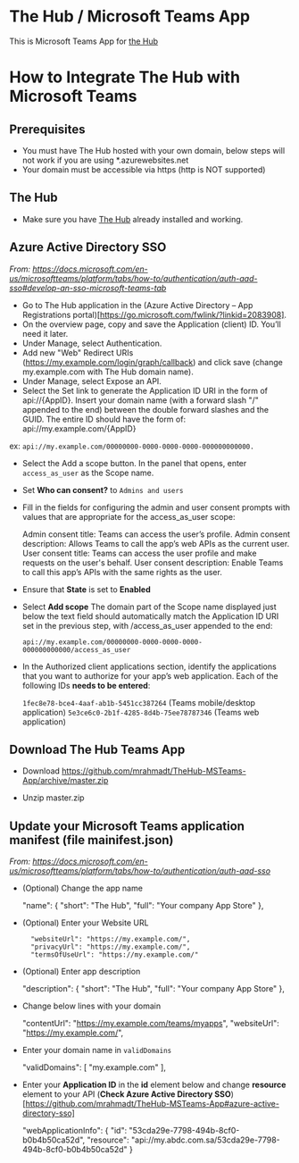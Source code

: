 # The Hub / Microsoft Teams App

This is Microsoft Teams App for [the Hub](https://github.com/mrahmadt/The-Hub)


# How to Integrate The Hub with Microsoft Teams

## Prerequisites

- You must have The Hub hosted with your own domain, below steps will not work if you are using *.azurewebsites.net
- Your domain must be accessible via https (http is NOT supported)
 

## The Hub

- Make sure you have [The Hub](https://github.com/mrahmadt/The-Hub) already installed and working.


## Azure Active Directory SSO

*From: https://docs.microsoft.com/en-us/microsoftteams/platform/tabs/how-to/authentication/auth-aad-sso#develop-an-sso-microsoft-teams-tab*

- Go to The Hub application in the (Azure Active Directory – App Registrations portal)[https://go.microsoft.com/fwlink/?linkid=2083908].
- On the overview page, copy and save the Application (client) ID. You’ll need it later.
- Under Manage, select Authentication.
- Add new "Web" Redirect URIs (https://my.example.com/login/graph/callback) and click save (change my.example.com with The Hub domain name).
- Under Manage, select Expose an API.
- Select the Set link to generate the Application ID URI in the form of api://{AppID}. Insert your domain name (with a forward slash "/" appended to the end) between the double forward slashes and the GUID. The entire ID should have the form of: api://my.example.com/{AppID} 

ex: `api://my.example.com/00000000-0000-0000-0000-000000000000.`

- Select the Add a scope button. In the panel that opens, enter `access_as_user` as the Scope name.
- Set **Who can consent?** to `Admins and users`
- Fill in the fields for configuring the admin and user consent prompts with values that are appropriate for the access_as_user scope:

    Admin consent title: Teams can access the user’s profile.
    Admin consent description: Allows Teams to call the app’s web APIs as the current user.
    User consent title: Teams can access the user profile and make requests on the user's behalf.
    User consent description: Enable Teams to call this app’s APIs with the same rights as the user.

- Ensure that **State** is set to **Enabled**
- Select **Add scope**
    The domain part of the Scope name displayed just below the text field should automatically match the Application ID URI set in the previous step, with /access_as_user appended to the end:
    
    `api://my.example.com/00000000-0000-0000-0000-000000000000/access_as_user`

- In the Authorized client applications section, identify the applications that you want to authorize for your app’s web application. Each of the following IDs **needs to be entered**:

    `1fec8e78-bce4-4aaf-ab1b-5451cc387264` (Teams mobile/desktop application)
    `5e3ce6c0-2b1f-4285-8d4b-75ee78787346` (Teams web application)


## Download The Hub Teams App

- Download https://github.com/mrahmadt/TheHub-MSTeams-App/archive/master.zip

- Unzip master.zip 


## Update your Microsoft Teams application manifest (file mainifest.json)

*From: https://docs.microsoft.com/en-us/microsoftteams/platform/tabs/how-to/authentication/auth-aad-sso*


- (Optional) Change the app name 


    "name": {
        "short": "The Hub",
        "full": "Your company App Store"
    },


- (Optional) Enter your Website URL

        "websiteUrl": "https://my.example.com/",
        "privacyUrl": "https://my.example.com/",
        "termsOfUseUrl": "https://my.example.com/"

- (Optional) Enter app description

    "description": {
        "short": "The Hub",
        "full": "Your company App Store"
    },


- Change below lines with your domain

    "contentUrl": "https://my.example.com/teams/myapps",
    "websiteUrl": "https://my.example.com/",

- Enter your domain name in `validDomains`

    "validDomains": [
        "my.example.com"
    ],

- Enter your **Application ID** in the **id** element below and change **resource** element to your API (**Check Azure Active Directory SSO**)[https://github.com/mrahmadt/TheHub-MSTeams-App#azure-active-directory-sso]

    "webApplicationInfo": {
        "id": "53cda29e-7798-494b-8cf0-b0b4b50ca52d",
        "resource": "api://my.abdc.com.sa/53cda29e-7798-494b-8cf0-b0b4b50ca52d"
    }

